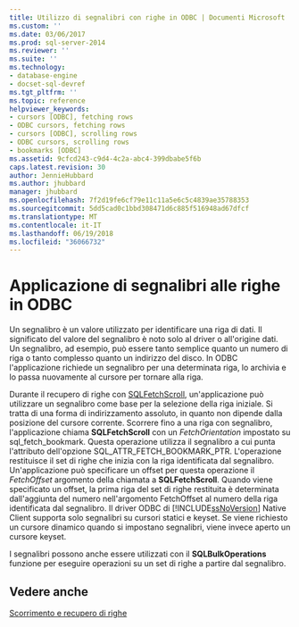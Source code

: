 ```yaml
---
title: Utilizzo di segnalibri con righe in ODBC | Documenti Microsoft
ms.custom: ''
ms.date: 03/06/2017
ms.prod: sql-server-2014
ms.reviewer: ''
ms.suite: ''
ms.technology:
- database-engine
- docset-sql-devref
ms.tgt_pltfrm: ''
ms.topic: reference
helpviewer_keywords:
- cursors [ODBC], fetching rows
- ODBC cursors, fetching rows
- cursors [ODBC], scrolling rows
- ODBC cursors, scrolling rows
- bookmarks [ODBC]
ms.assetid: 9cfcd243-c9d4-4c2a-abc4-399dbabe5f6b
caps.latest.revision: 30
author: JennieHubbard
ms.author: jhubbard
manager: jhubbard
ms.openlocfilehash: 7f2d19fe6cf79e11c11a5e6c5c4839ae35788353
ms.sourcegitcommit: 5dd5cad0c1bbd308471d6c885f516948ad67dfcf
ms.translationtype: MT
ms.contentlocale: it-IT
ms.lasthandoff: 06/19/2018
ms.locfileid: "36066732"
---
```

# <a name="bookmarking-rows-in-odbc"></a>Applicazione di segnalibri alle righe in ODBC
  Un segnalibro è un valore utilizzato per identificare una riga di dati. Il significato del valore del segnalibro è noto solo al driver o all'origine dati. Un segnalibro, ad esempio, può essere tanto semplice quanto un numero di riga o tanto complesso quanto un indirizzo del disco. In ODBC l'applicazione richiede un segnalibro per una determinata riga, lo archivia e lo passa nuovamente al cursore per tornare alla riga.  
  
 Durante il recupero di righe con [SQLFetchScroll](../native-client-odbc-api/sqlfetchscroll.md), un'applicazione può utilizzare un segnalibro come base per la selezione della riga iniziale. Si tratta di una forma di indirizzamento assoluto, in quanto non dipende dalla posizione del cursore corrente. Scorrere fino a una riga con segnalibro, l'applicazione chiama **SQLFetchScroll** con un *FetchOrientation* impostato su sql_fetch_bookmark. Questa operazione utilizza il segnalibro a cui punta l'attributo dell'opzione SQL_ATTR_FETCH_BOOKMARK_PTR. L'operazione restituisce il set di righe che inizia con la riga identificata dal segnalibro. Un'applicazione può specificare un offset per questa operazione il *FetchOffset* argomento della chiamata a **SQLFetchScroll**. Quando viene specificato un offset, la prima riga del set di righe restituita è determinata dall'aggiunta del numero nell'argomento FetchOffset al numero della riga identificata dal segnalibro. Il driver ODBC di [!INCLUDE[ssNoVersion](../../includes/ssnoversion-md.md)] Native Client supporta solo segnalibri su cursori statici e keyset. Se viene richiesto un cursore dinamico quando si impostano segnalibri, viene invece aperto un cursore keyset.  
  
 I segnalibri possono anche essere utilizzati con il **SQLBulkOperations** funzione per eseguire operazioni su un set di righe a partire dal segnalibro.  
  
## <a name="see-also"></a>Vedere anche  
 [Scorrimento e recupero di righe](../native-client-ole-db-rowsets/fetching-rows.md)  
  
  